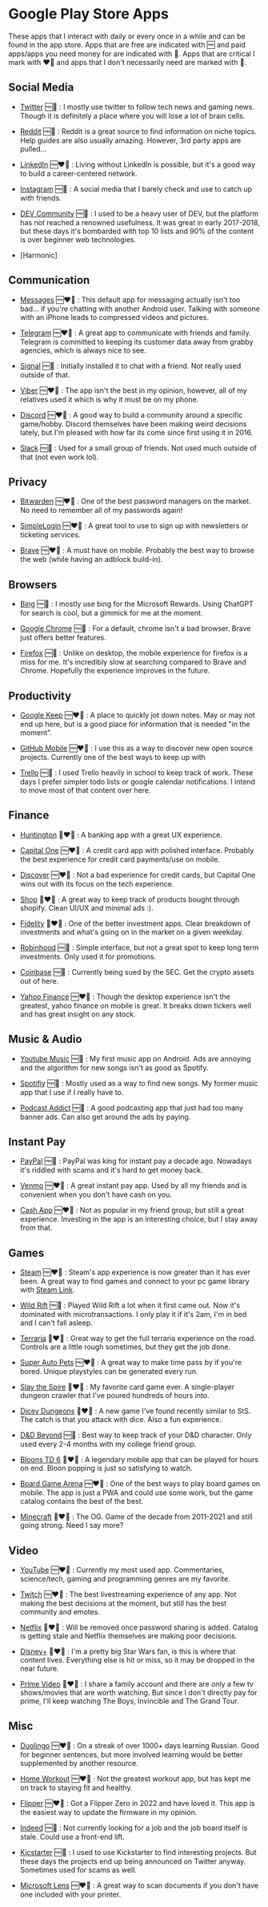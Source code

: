 # Google Play Store Apps

These apps that I interact with daily or every once in a while and can be found in the app store. Apps that are free are indicated with 🆓 and paid apps/apps you need money for are indicated with 💸. Apps that are critical I mark with ❤️‍🔥 and apps that I don't necessarily need are marked with 🤔.

## Social Media

- [Twitter](https://twitter.com/) 🆓🤔 : I mostly use twitter to follow tech news and gaming news. Though it is definitely a place where you will lose a lot of brain cells.
  
- [Reddit](https://old.reddit.com/) 🆓🤔 : Reddit is a great source to find information on niche topics. Help guides are also usually amazing. However, 3rd party apps are pulled...

- [LinkedIn](https://www.linkedin.com/?trk=seo-authwall-base_nav-header-logo) 🆓❤️‍🔥 : Living without LinkedIn is possible, but it's a good way to build a career-centered network.
  
- [Instagram](https://www.instagram.com/) 🆓🤔 : A social media that I barely check and use to catch up with friends. 

- [DEV Community](https://dev.to/) 🆓🤔 : I used to be a heavy user of DEV, but the platform has not reached a renowned usefulness. It was great in early 2017-2018, but these days it's bombarded with top 10 lists and 90% of the content is over beginner web technologies. 

- [Harmonic]

## Communication

- [Messages](https://messages.google.com/) 🆓❤️‍🔥 : This default app for messaging actually isn't too bad... if you're chatting with another Android user. Talking with someone with an iPhone leads to compressed videos and pictures.
  
- [Telegram](https://telegram.org/) 🆓❤️‍🔥 : A great app to communicate with friends and family. Telegram is committed to keeping its customer data away from grabby agencies, which is always nice to see.
  
- [Signal](https://signal.org/en/) 🆓🤔 : Initially installed it to chat with a friend. Not really used outside of that.
  
- [Viber](https://www.viber.com/en/) 🆓❤️‍🔥 : The app isn't the best in my opinion, however, all of my relatives used it which is why it must be on my phone.
  
- [Discord](https://discord.com/) 🆓❤️‍🔥 : A good way to build a community around a specific game/hobby. Discord themselves have been making weird decisions lately, but I'm pleased with how far its come since first using it in 2016. 
  
- [Slack](https://slack.com/) 🆓🤔 : Used for a small group of friends. Not used much outside of that (not even work lol).

## Privacy

- [Bitwarden](https://bitwarden.com/) 🆓❤️‍🔥 : One of the best password managers on the market. No need to remember all of my passwords again!
  
- [SimpleLogin](https://simplelogin.io/) 🆓❤️‍🔥 : A great tool to use to sign up with newsletters or ticketing services. 
  
- [Brave](https://brave.com/) 🆓❤️‍🔥 : A must have on mobile. Probably the best way to browse the web (while having an adblock build-in).

## Browsers

- [Bing](https://www.bing.com/) 🆓🤔 : I mostly use bing for the Microsoft Rewards. Using ChatGPT for search is cool, but a gimmick for me at the moment.
  
- [Google Chrome](https://www.google.com/chrome/) 🆓🤔 : For a default, chrome isn't a bad browser. Brave just offers better features.
  
- [Firefox](https://www.mozilla.org/en-US/firefox/new/) 🆓🤔 : Unlike on desktop, the mobile experience for firefox is a miss for me. It's incredibly slow at searching compared to Brave and Chrome. Hopefully the experience improves in the future. 

## Productivity

- [Google Keep](https://www.google.com/keep/) 🆓❤️‍🔥 : A place to quickly jot down notes. May or may not end up here, but is a good place for information that is needed "in the moment".
  
- [GitHub Mobile](https://github.com/mobile) 🆓❤️‍🔥 : I use this as a way to discover new open source projects. Currently one of the best ways to keep up with 
  
- [Trello](https://trello.com/home) 🆓🤔 : I used Trello heavily in school to keep track of work. These days I prefer simpler todo lists or google calendar notifications. I intend to move most of that content over here.

## Finance

- [Huntington](https://www.huntington.com/) 💸❤️‍🔥 : A banking app with a great UX experience. 
  
- [Capital One](https://www.capitalone.com/) 🆓❤️‍🔥 : A credit card app with polished interface. Probably the best experience for credit card payments/use on mobile.
  
- [Discover](https://www.discover.com/credit-cards/) 🆓❤️‍🔥 : Not a bad experience for credit cards, but Capital One wins out with its focus on the tech experience. 
  
- [Shop](https://shop.app/) 💸❤️‍🔥 : A great way to keep track of products bought through shopify. Clean UI/UX and minimal ads :).
  
- [Fidelity](https://www.fidelity.com/) 💸❤️‍🔥 : One of the better investment apps. Clear breakdown of investments and what's going on in the market on a given weekday. 
  
- [Robinhood](https://robinhood.com/us/en/) 🆓🤔 : Simple interface, but not a great spot to keep long term investments. Only used it for promotions. 
  
- [Coinbase](https://www.coinbase.com/) 🆓🤔 : Currently being sued by the SEC. Get the crypto assets out of here. 
  
- [Yahoo Finance](https://finance.yahoo.com/) 🆓❤️‍🔥 : Though the desktop experience isn't the greatest, yahoo finance on mobile is great. It breaks down tickers well and has great insight on any stock. 
  

## Music & Audio

- [Youtube Music](https://music.youtube.com/) 🆓🤔 : My first music app on Android. Ads are annoying and the algorithm for new songs isn't as good as Spotify. 
  
- [Spotifiy](https://www.spotify.com/us/free/) 🆓🤔 : Mostly used as a way to find new songs. My former music app that I use if I really have to. 
  
- [Podcast Addict](https://podcastaddict.com/) 🆓🤔 : A good podcasting app that just had too many banner ads. Can also get around the ads by paying. 

## Instant Pay

- [PayPal](https://www.paypal.com/us/home) 🆓🤔 : PayPal was king for instant pay a decade ago. Nowadays it's riddled with scams and it's hard to get money back.
  
- [Venmo](https://venmo.com/) 🆓❤️‍🔥 : A great instant pay app. Used by all my friends and is convenient when you don't have cash on you.
  
- [Cash App](https://cash.app/) 🆓❤️‍🔥 : Not as popular in my friend group, but still a great experience. Investing in the app is an interesting choice, but I stay away from that. 

## Games

- [Steam](https://store.steampowered.com/mobile) 🆓❤️‍🔥 : Steam's app experience is now greater than it has ever been. A great way to find games and connect to your pc game library with [Steam Link](https://store.steampowered.com/app/353380/Steam_Link/).
  
- [Wild Rift](https://wildrift.leagueoflegends.com/en-us/) 🆓🤔 : Played Wild Rift a lot when it first came out. Now it's dominated with microtransactions. I only play it if it's 2am, I'm in bed and I can't fall asleep.
  
- [Terraria](https://terraria.org/) 💸❤️‍🔥 : Great way to get the full terraria experience on the road. Controls are a little rough sometimes, but they get the job done. 
  
- [Super Auto Pets](https://teamwoodgames.com/) 🆓❤️‍🔥 : A great way to make time pass by if you're bored. Unique playstyles can be generated every run. 
  
- [Slay the Spire](https://www.megacrit.com/) 💸❤️‍🔥 : My favorite card game ever. A single-player dungeon crawler that I've poured hundreds of hours into. 
  
- [Dicey Dungeons](https://diceydungeons.com/) 💸❤️‍🔥 : A new game I've found recently similar to StS. The catch is that you attack with dice. Also a fun experience. 
  
- [D&D Beyond](https://www.dndbeyond.com/player-app) 🆓🤔 : Best way to keep track of your D&D character. Only used every 2-4 months with my college friend group. 
  
- [Bloons TD 6](https://ninjakiwi.com/Games/Mobile/Bloons-TD-6.html) 💸❤️‍🔥 : A legendary mobile app that can be played for hours on end. Bloon popping is just so satisfying to watch. 
  
- [Board Game Arena](https://en.boardgamearena.com/) 🆓❤️‍🔥 : One of the best ways to play board games on mobile. The app is just a PWA and could use some work, but the game catalog contains the best of the best. 
  
- [Minecraft](https://www.minecraft.net/en-us) 💸❤️‍🔥 : The OG. Game of the decade from 2011-2021 and still going strong. Need I say more?

## Video

- [YouTube](https://www.youtube.com/) 🆓❤️‍🔥 : Currently my most used app. Commentaries, science/tech, gaming and programming genres are my favorite. 
  
- [Twitch](https://www.twitch.tv/) 🆓❤️‍🔥 : The best livestreaming experience of any app. Not making the best decisions at the moment, but still has the best community and emotes. 
  
- [Netflix](https://www.netflix.com/) 💸❤️🤔 : Will be removed once password sharing is added. Catalog is getting stale and Netflix themselves are making poor decisions. 
  
- [Disney+](https://www.disneyplus.com/) 💸❤️‍🔥 : I'm a pretty big Star Wars fan, is this is where that content lives. Everything else is hit or miss, so it may be dropped in the near future. 
  
- [Prime Video](https://www.amazon.com/Amazon-Video/b/?&node=2858778011&ref=dvm_MLP_ROWNA_US_1) 💸❤️🤔 : I share a family account and there are only a few tv shows/movies that are worth watching. But since I don't directly pay for prime, I'll keep watching The Boys, Invincible and The Grand Tour.

## Misc

- [Duolingo](https://www.duolingo.com/) 🆓❤️‍🔥 : On a streak of over 1000+ days learning Russian. Good for beginner sentences, but more involved learning would be better supplemented by another resource. 
  
- [Home Workout](https://play.google.com/store/apps/details?id=homeworkout.homeworkouts.noequipment&hl=en_US&gl=US) 🆓❤️‍🔥 : Not the greatest workout app, but has kept me on track to staying fit and healthy.
  
- [Flipper](https://docs.flipperzero.one/mobile-app) 🆓❤️‍🔥 : Got a Flipper Zero in 2022 and have loved it. This app is the easiest way to update the firmware in my opinion. 
  
- [Indeed](https://www.indeed.com/mobile) 🆓🤔 : Not currently looking for a job and the job board itself is stale. Could use a front-end lift.
  
- [Kicstarter](https://www.kickstarter.com/?country=US) 🆓🤔 : I used to use Kickstarter to find interesting projects. But these days the projects end up being announced on Twitter anyway. Sometimes used for scams as well.
  
- [Microsoft Lens](https://play.google.com/store/apps/details?id=com.microsoft.office.officelens&hl=en_US&gl=US) 🆓❤️‍🔥 : A great way to scan documents if you don't have one included with your printer. 